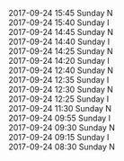 2017-09-24 15:45 Sunday  N  
2017-09-24 15:40 Sunday  I  
2017-09-24 14:45 Sunday  N  
2017-09-24 14:40 Sunday  I  
2017-09-24 14:25 Sunday  N  
2017-09-24 14:20 Sunday  I  
2017-09-24 12:40 Sunday  N  
2017-09-24 12:35 Sunday  I  
2017-09-24 12:30 Sunday  N  
2017-09-24 12:25 Sunday  I  
2017-09-24 11:30 Sunday  N  
2017-09-24 09:55 Sunday  I  
2017-09-24 09:30 Sunday  N  
2017-09-24 09:15 Sunday  I  
2017-09-24 08:30 Sunday  N  
